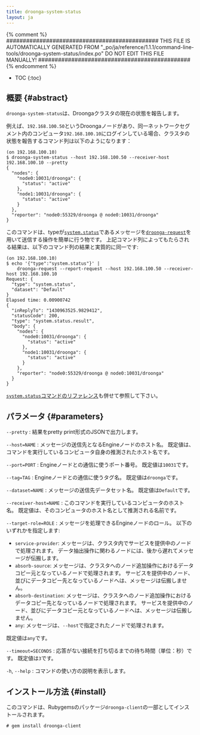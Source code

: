 ```yaml
---
title: droonga-system-status
layout: ja
---
```


{% comment %}
##############################################
  THIS FILE IS AUTOMATICALLY GENERATED FROM
  "_po/ja/reference/1.1.1/command-line-tools/droonga-system-status/index.po"
  DO NOT EDIT THIS FILE MANUALLY!
##############################################
{% endcomment %}


* TOC
{:toc}

## 概要 {#abstract}

`droonga-system-status`は、Droongaクラスタの現在の状態を報告します。

例えば、`192.168.100.50`というDroongaノードがあり、同一ネットワークセグメント内のコンピュータ`192.168.100.10`にログインしている場合、クラスタの状態を報告するコマンド列は以下のようになります：

~~~
(on 192.168.100.10)
$ droonga-system-status --host 192.168.100.50 --receiver-host 192.168.100.10 --pretty
{
  "nodes": {
    "node0:10031/droonga": {
      "status": "active"
    },
    "node1:10031/droonga": {
      "status": "active"
    }
  },
  "reporter": "node0:55329/droonga @ node0:10031/droonga"
}
~~~

このコマンドは、typeが[`system.status`](../../commands/system/status/)であるメッセージを[`droonga-request`](../droonga-request/)を用いて送信する操作を簡単に行う物です。
上記コマンド列によってもたらされる結果は、以下のコマンド列の結果と実質的に同一です:

~~~
(on 192.168.100.10)
$ echo '{"type":"system.status"}' |
    droonga-request --report-request --host 192.168.100.50 --receiver-host 192.168.100.10
Request: {
  "type": "system.status",
  "dataset": "Default"
}
Elapsed time: 0.00900742
{
  "inReplyTo": "1430963525.9829412",
  "statusCode": 200,
  "type": "system.status.result",
  "body": {
    "nodes": {
      "node0:10031/droonga": {
        "status": "active"
      },
      "node1:10031/droonga": {
        "status": "active"
      }
    },
    "reporter": "node0:55329/droonga @ node0:10031/droonga"
  }
}
~~~

[`system.status`コマンドのリファレンス](../../commands/system/status/)も併せて参照して下さい。

## パラメータ {#parameters}

`--pretty`
: 結果をpretty print形式のJSONで出力します。

`--host=NAME`
: メッセージの送信先となるEngineノードのホスト名。
  既定値は、コマンドを実行しているコンピュータ自身の推測されたホスト名です。

`--port=PORT`
: Engineノードとの通信に使うポート番号。
  既定値は`10031`です。

`--tag=TAG`
: Engineノードとの通信に使うタグ名。
  既定値は`droonga`です。

`--dataset=NAME`
: メッセージの送信先データセット名。
  既定値は`Default`です。

`--receiver-host=NAME`
: このコマンドを実行しているコンピュータのホスト名。
  既定値は、そのコンピュータのホスト名として推測される名前です。

`--target-role=ROLE`
: メッセージを処理できるEngineノードのロール。
  以下のいずれかを指定します:
  
  * `service-provider`:
    メッセージは、クラスタ内でサービスを提供中のノードで処理されます。
    データ抽出操作に関わるノードには、後から遅れてメッセージが伝搬します。
  * `absorb-source`:
    メッセージは、クラスタへのノード追加操作におけるデータコピー元となっているノードで処理されます。
    サービスを提供中のノード、並びにデータコピー先となっているノードへは、メッセージは伝搬しません。
  * `absorb-destination`:
    メッセージは、クラスタへのノード追加操作におけるデータコピー先となっているノードで処理されます。
    サービスを提供中のノード、並びにデータコピー元となっているノードへは、メッセージは伝搬しません。
  * `any`:
    メッセージは、`--host`で指定されたノードで処理されます。
  
  既定値は`any`です。

`--timeout=SECONDS`
: 応答がない接続を打ち切るまでの待ち時間（単位：秒）です。
  既定値は`3`です。

`-h`, `--help`
: コマンドの使い方の説明を表示します。


## インストール方法 {#install}

このコマンドは、Rubygemsのパッケージ`droonga-client`の一部としてインストールされます。

~~~
# gem install droonga-client
~~~

